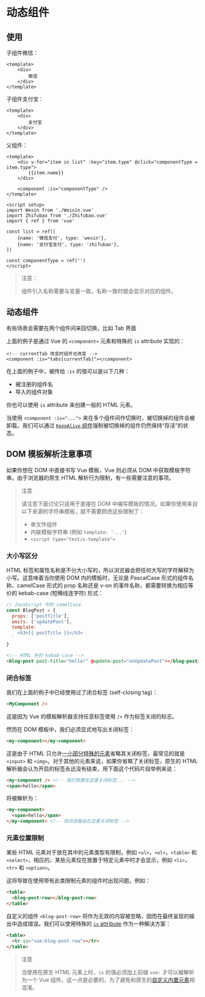 # 动态组件

## 使用

子组件微信：

```vue
<template>
	<div>
        微信
    </div>
</template>
```

子组件支付宝：

```vue
<template>
	<div>
        支付宝
    </div>
</template>
```

父组件：

```vue
<template>
	<div v-for="item in list" :key="item.type" @click="componentType = item.type">
        {{item.name}}
    </div>

	<component :is="componentType" />
</template>

<script setup>
import Wexin from './Weixin.vue'
import Zhifubao from './Zhifubao.vue'
import { ref } from 'vue'
    
const list = ref([
    {name: '微信支付', type: 'wexin'},
    {name: '支付宝支付', type: 'zhifubao'},
])

const componentType = ref('')
</script>
```

> 注意：
>
> 组件引入名称需要与变量一致，名称一致时就会显示对应的组件。

## 动态组件

有些场景会需要在两个组件间来回切换，比如 Tab 界面

上面的例子是通过 Vue 的 `<component>` 元素和特殊的 `is` attribute 实现的：

```vue
<!-- currentTab 改变时组件也改变 -->
<component :is="tabs[currentTab]"></component>
```

在上面的例子中，被传给 `:is` 的值可以是以下几种：

- 被注册的组件名
- 导入的组件对象

你也可以使用 `is` attribute 来创建一般的 HTML 元素。

当使用 `<component :is="...">` 来在多个组件间作切换时，被切换掉的组件会被卸载。我们可以通过 [`KeepAlive` 组件](https://cn.vuejs.org/guide/built-ins/keep-alive.html)强制被切换掉的组件仍然保持“存活”的状态。

## DOM 模板解析注意事项

如果你想在 DOM 中直接书写 Vue 模板，Vue 则必须从 DOM 中获取模板字符串。由于浏览器的原生 HTML 解析行为限制，有一些需要注意的事项。

> 注意
>
> 请注意下面讨论只适用于直接在 DOM 中编写模板的情况。如果你使用来自以下来源的字符串模板，就不需要顾虑这些限制了：
>
> - 单文件组件
> - 内联模板字符串 (例如 `template: '...'`)
> - `<script type="text/x-template">`

### 大小写区分

HTML 标签和属性名称是不分大小写的，所以浏览器会把任何大写的字符解释为小写。这意味着当你使用 DOM 内的模板时，无论是 PascalCase 形式的组件名称、camelCase 形式的 prop 名称还是 v-on 的事件名称，都需要转换为相应等价的 kebab-case (短横线连字符) 形式：

```js
// JavaScript 中的 camelCase
const BlogPost = {
  props: ['postTitle'],
  emits: ['updatePost'],
  template: `
    <h3>{{ postTitle }}</h3>
  `
}
```

```html
<!-- HTML 中的 kebab-case -->
<blog-post post-title="hello!" @update-post="onUpdatePost"></blog-post>
```

### 闭合标签

我们在上面的例子中已经使用过了闭合标签 (self-closing tag)：

```html
<MyComponent />
```

这是因为 Vue 的模板解析器支持任意标签使用 `/>` 作为标签关闭的标志。

然而在 DOM 模板中，我们必须显式地写出关闭标签：

```html
<my-component></my-component>
```

这是由于 HTML 只允许[一小部分特殊的元素](https://html.spec.whatwg.org/multipage/syntax.html#void-elements)省略其关闭标签，最常见的就是 `<input>` 和 `<img>`。对于其他的元素来说，如果你省略了关闭标签，原生的 HTML 解析器会认为开启的标签永远没有结束，用下面这个代码片段举例来说：

```html
<my-component /> <!-- 我们想要在这里关闭标签... -->
<span>hello</span>
```

将被解析为：

```html
<my-component>
  <span>hello</span>
</my-component> <!-- 但浏览器会在这里关闭标签 -->
```

### 元素位置限制

某些 HTML 元素对于放在其中的元素类型有限制，例如 `<ul>`，`<ol>`，`<table>` 和 `<select>`，相应的，某些元素仅在放置于特定元素中时才会显示，例如 `<li>`，`<tr>` 和 `<option>`。

这将导致在使用带有此类限制元素的组件时出现问题。例如：

```html
<table>
  <blog-post-row></blog-post-row>
</table>
```

自定义的组件 `<blog-post-row>` 将作为无效的内容被忽略，因而在最终呈现的输出中造成错误。我们可以使用特殊的 [`is` attribute](https://cn.vuejs.org/api/built-in-special-attributes.html#is) 作为一种解决方案：

```html
<table>
  <tr is="vue:blog-post-row"></tr>
</table>
```

> 注意
>
> 当使用在原生 HTML 元素上时，`is` 的值必须加上前缀 `vue:` 才可以被解析为一个 Vue 组件。这一点是必要的，为了避免和原生的[自定义内置元素](https://html.spec.whatwg.org/multipage/custom-elements.html#custom-elements-customized-builtin-example)相混淆。